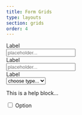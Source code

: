 ```yaml
---
title: Form Grids
type: layouts
section: grids
order: 4
---
```


<div class="form-grid form-grid-left">
	<div class="form-row">
		<div class="form-label">
			<label>Label</label>
		</div>
		<div class="form-response">
			<input class="form-control" type="text" placeholder="placeholder..."/>
		</div>
	</div>
	<div class="form-row">
		<div class="form-label">
			<label>Label</label>
		</div>
		<div class="form-response">
			<input class="form-control" type="text" placeholder="placeholder..."/>
		</div>
	</div>
	<div class="form-row">
		<div class="form-label"><label>Label</label></div>
		<div class="form-response">
			<div class="form-row">
				<div class="form-response">
					<div class="select"><select class="form-control"><option>choose type...</option><option>type one</option><option>Type two</option></select></div>
					<p class="help-block">This is a help block...</p>
				</div>
				<div class="form-response form-response-short">
					<label class="option">
						<input type="checkbox" />
						<i class="option-icon"></i>
						Option
					</label>
				</div>
			</div>
		</div>
	</div>
</div>
